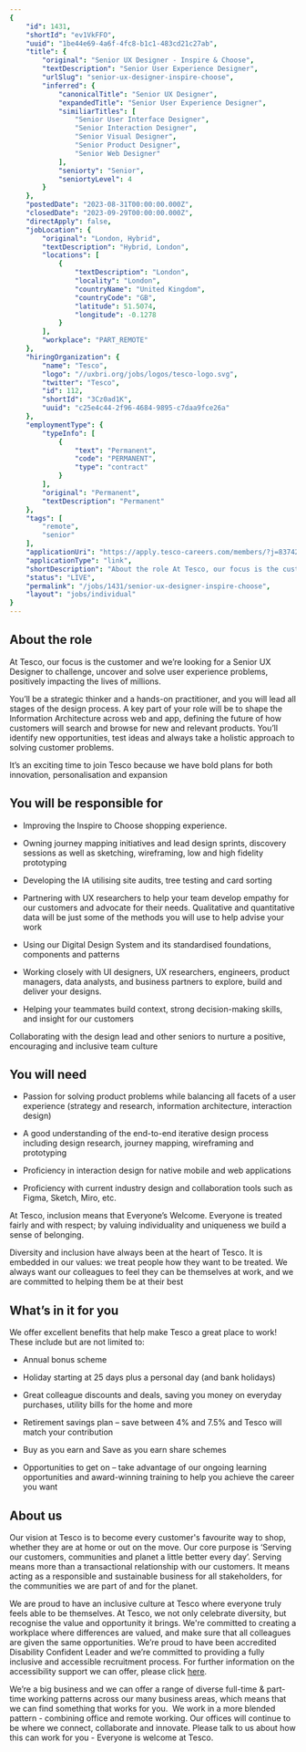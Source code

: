 ```yaml
---
{
	"id": 1431,
	"shortId": "ev1VkFFO",
	"uuid": "1be44e69-4a6f-4fc8-b1c1-483cd21c27ab",
	"title": {
		"original": "Senior UX Designer - Inspire & Choose",
		"textDescription": "Senior User Experience Designer",
		"urlSlug": "senior-ux-designer-inspire-choose",
		"inferred": {
			"canonicalTitle": "Senior UX Designer",
			"expandedTitle": "Senior User Experience Designer",
			"similiarTitles": [
				"Senior User Interface Designer",
				"Senior Interaction Designer",
				"Senior Visual Designer",
				"Senior Product Designer",
				"Senior Web Designer"
			],
			"seniorty": "Senior",
			"seniortyLevel": 4
		}
	},
	"postedDate": "2023-08-31T00:00:00.000Z",
	"closedDate": "2023-09-29T00:00:00.000Z",
	"directApply": false,
	"jobLocation": {
		"original": "London, Hybrid",
		"textDescription": "Hybrid, London",
		"locations": [
			{
				"textDescription": "London",
				"locality": "London",
				"countryName": "United Kingdom",
				"countryCode": "GB",
				"latitude": 51.5074,
				"longitude": -0.1278
			}
		],
		"workplace": "PART_REMOTE"
	},
	"hiringOrganization": {
		"name": "Tesco",
		"logo": "//uxbri.org/jobs/logos/tesco-logo.svg",
		"twitter": "Tesco",
		"id": 112,
		"shortId": "3Cz0ad1K",
		"uuid": "c25e4c44-2f96-4684-9895-c7daa9fce26a"
	},
	"employmentType": {
		"typeInfo": [
			{
				"text": "Permanent",
				"code": "PERMANENT",
				"type": "contract"
			}
		],
		"original": "Permanent",
		"textDescription": "Permanent"
	},
	"tags": [
		"remote",
		"senior"
	],
	"applicationUri": "https://apply.tesco-careers.com/members/?j=837427",
	"applicationType": "link",
	"shortDescription": "About the role At Tesco, our focus is the customer and we’re’ looking for a Senior UX Designer to challenge, uncover and solve user experience problems, positively impacting the lives of millions.",
	"status": "LIVE",
	"permalink": "/jobs/1431/senior-ux-designer-inspire-choose",
	"layout": "jobs/individual"
}
---
```

<h2>About the role</h2><p>At Tesco, our focus is the customer and we’re looking for a Senior UX Designer to challenge, uncover and solve user experience problems, positively impacting the lives of millions.</p><p>You’ll be a strategic thinker and a hands-on practitioner, and you will lead all stages of the design process. A key part of your role will be to shape the Information Architecture across web and app, defining the future of how customers will search and browse for new and relevant products. You’ll identify new opportunities, test ideas and always take a holistic approach to solving customer problems.</p><p>It’s an exciting time to join Tesco because we have bold plans for both innovation, personalisation and expansion</p><h2>You will be responsible for</h2><ul><li><p>Improving the Inspire to Choose shopping experience.</p></li><li><p>Owning&nbsp;journey mapping initiatives and lead design sprints, discovery sessions as well as sketching, wireframing, low and high fidelity prototyping</p></li><li><p>Developing the IA utilising site audits, tree testing and card sorting</p></li><li><p>Partnering with UX researchers to help your team develop empathy for our customers and advocate for their needs. Qualitative and quantitative data will be just some of the methods you will use to help advise your work</p></li><li><p>Using&nbsp;our Digital Design System and its standardised foundations, components and patterns</p></li><li><p>Working closely with UI designers, UX researchers, engineers, product managers, data analysts, and business partners to explore, build and deliver your designs.</p></li><li><p>Helping your teammates build context, strong decision-making skills, and insight for our customers</p></li></ul><p>Collaborating&nbsp;with the design lead and other seniors to nurture a positive, encouraging and inclusive team culture</p><h2>You will need</h2><ul><li><p>Passion for solving product problems while balancing all facets of a user experience (strategy and research, information architecture, interaction design)</p></li><li><p>A good understanding of the end-to-end iterative design process including design research, journey mapping, wireframing and prototyping</p></li><li><p>Proficiency in interaction design for native mobile and web applications</p></li><li><p>Proficiency with current industry design and collaboration tools such as Figma, Sketch, Miro, etc.</p></li></ul><p>At Tesco, inclusion means that Everyone’s Welcome. Everyone is treated fairly and with respect; by valuing individuality and uniqueness we build a sense of belonging.</p><p>Diversity and inclusion have always been at the heart of Tesco. It is embedded in our values: we treat people how they want to be treated. We always want our colleagues to feel they can be themselves at work, and we are committed to helping them be at their best</p><h2>What’s in it for you</h2><p>We offer excellent benefits that help make Tesco a great place to work!&nbsp; These include but are not limited to:</p><ul><li><p>Annual bonus scheme</p></li><li><p>Holiday starting at 25 days plus a personal day (and bank holidays)</p></li><li><p>Great colleague discounts and deals, saving you money on everyday purchases, utility bills for the home and more</p></li><li><p>Retirement savings plan – save between 4% and 7.5% and Tesco will match your contribution</p></li><li><p>Buy as you earn and Save as you earn share schemes</p></li><li><p>Opportunities to get on – take advantage of our ongoing learning opportunities and award-winning training to help you achieve the career you want</p></li></ul><h2>About us</h2><p>Our vision at Tesco is to become every customer's favourite way to shop, whether they are at home or out on the move. Our core purpose is ‘Serving our customers, communities and planet a little better every day’. Serving means more than a transactional relationship with our customers. It means acting as a responsible and sustainable business for all stakeholders, for the communities we are part of and for the planet.</p><p>We are proud to have an inclusive culture at Tesco where everyone truly feels able to be themselves. At Tesco, we not only celebrate diversity, but recognise the value and opportunity it brings. We're committed to creating a workplace where differences are valued, and make sure that all colleagues are given the same opportunities.&nbsp;We’re proud to have been accredited Disability Confident Leader and we’re committed to providing a fully inclusive and accessible recruitment process. For further information on the accessibility support we can offer, please click <a target="_blank" rel="noopener noreferrer nofollow" href="https://www.tesco-careers.com/accessibility/">here</a>.</p><p>We’re a big business and we can offer a range of diverse full-time &amp; part-time working patterns across our many business areas, which means that we can find something that works for you.&nbsp; We work in a more blended pattern -&nbsp;combining office and remote working. Our offices will continue to be where we connect, collaborate and innovate. Please talk to us&nbsp;about how this can work for you - Everyone is welcome at Tesco.</p>
